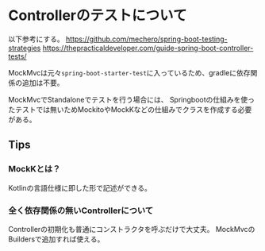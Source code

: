 # Controllerのテストについて
以下参考にする。
https://github.com/mechero/spring-boot-testing-strategies
https://thepracticaldeveloper.com/guide-spring-boot-controller-tests/

MockMvcは元々`spring-boot-starter-test`に入っているため、gradleに依存関係の追加は不要。

MockMvcでStandaloneでテストを行う場合には、
Springbootの仕組みを使ったテストでは無いためMockitoやMockKなどの仕組みでクラスを作成する必要がある。

## Tips
### MockKとは？
Kotlinの言語仕様に即した形で記述ができる。

### 全く依存関係の無いControllerについて
Controllerの初期化も普通にコンストラクタを呼ぶだけで大丈夫。
MockMvcのBuildersで追加すれば使える。